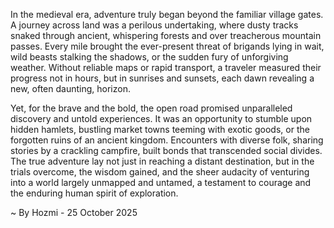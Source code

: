 
In the medieval era, adventure truly began beyond the familiar village gates. A journey across land was a perilous undertaking, where dusty tracks snaked through ancient, whispering forests and over treacherous mountain passes. Every mile brought the ever-present threat of brigands lying in wait, wild beasts stalking the shadows, or the sudden fury of unforgiving weather. Without reliable maps or rapid transport, a traveler measured their progress not in hours, but in sunrises and sunsets, each dawn revealing a new, often daunting, horizon.

Yet, for the brave and the bold, the open road promised unparalleled discovery and untold experiences. It was an opportunity to stumble upon hidden hamlets, bustling market towns teeming with exotic goods, or the forgotten ruins of an ancient kingdom. Encounters with diverse folk, sharing stories by a crackling campfire, built bonds that transcended social divides. The true adventure lay not just in reaching a distant destination, but in the trials overcome, the wisdom gained, and the sheer audacity of venturing into a world largely unmapped and untamed, a testament to courage and the enduring human spirit of exploration.

~ By Hozmi - 25 October 2025
